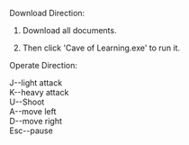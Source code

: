 Download Direction:

1. Download all documents.

2. Then click 'Cave of Learning.exe' to run it.



Operate Direction:

J--light attack    
K--heavy attack    
U--Shoot    
A--move left    
D--move right    
Esc--pause    

